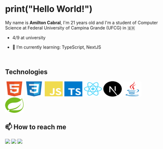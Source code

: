# print("Hello World!")
My name is **Amilton Cabral**, I'm 21 years old and I'm a student of Computer Science at Federal University of Campina Grande (UFCG) in 🇧🇷

- 4/9 at university

- 🌱 I’m currently learning:
TypeScript, NextJS

<br>

## Technologies
<div>
  <img alt="HTML5" height="50" width="60" src="https://raw.githubusercontent.com/devicons/devicon/master/icons/html5/html5-original.svg">
  <img alt="CSS3" height="50" width="60" src="https://raw.githubusercontent.com/devicons/devicon/master/icons/css3/css3-original.svg">
  <img alt="JavaScript" height="50" width="60" src="https://raw.githubusercontent.com/devicons/devicon/master/icons/javascript/javascript-plain.svg">
  <img alt="TypeScript" height="50" width="60" src="https://raw.githubusercontent.com/devicons/devicon/master/icons/typescript/typescript-plain.svg">
  <img alt="React" height="50" width="60" src="https://raw.githubusercontent.com/devicons/devicon/master/icons/react/react-original.svg">
  <img alt="NextJS" height="50" width="60" src="https://raw.githubusercontent.com/devicons/devicon/master/icons/nextjs/nextjs-original.svg">
  <img alt="Java" height="50" width="60" src="https://raw.githubusercontent.com/devicons/devicon/master/icons/java/java-original.svg">
  <img alt="SpringBoot" height="50" width="60" src="https://raw.githubusercontent.com/devicons/devicon/master/icons/spring/spring-original.svg">
</div>

## 📫 How to reach me
[![](https://img.shields.io/badge/-LinkedIn-blue?style=flat&logo=Linkedin&logoColor=white)](https://www.linkedin.com/in/amilton-cabral/)
[![](https://img.shields.io/badge/-Gmail-c14438?style=flat&logo=Gmail&logoColor=white)](mailto:amilton.cabral@ccc.ufcg.edu.br)
[![](https://img.shields.io/github/followers/AmiltonCabral?label=follow&style=social)](https://github.com/AmiltonCabral)
